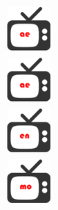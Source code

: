 [<img src=https://raw.githubusercontent.com/280b9f9b/IPTV/main/img/ae.png height=100/>](https://280b9f9b.github.io/IPTV/)

[<img src=https://raw.githubusercontent.com/280b9f9b/IPTV/main/img/ae.png height=100/>](https://280b9f9b.github.io/IPTV/)

[<img src=https://raw.githubusercontent.com/280b9f9b/IPTV/main/img/en.png height=100/>](https://280b9f9b.github.io/IPTV/)

[<img src=https://raw.githubusercontent.com/280b9f9b/IPTV/main/img/mo.png height=100/>](https://280b9f9b.github.io/IPTV/)
